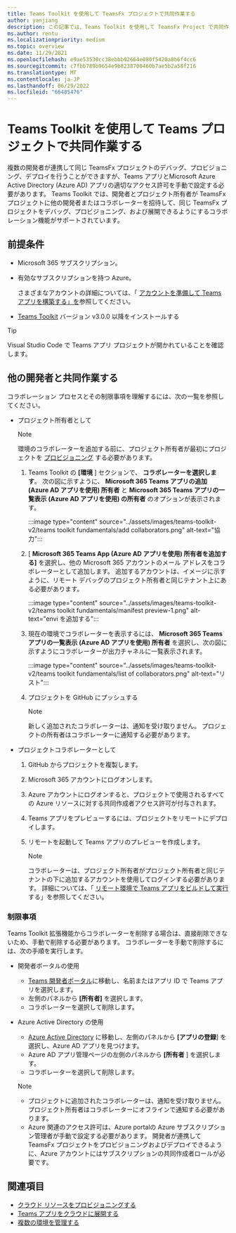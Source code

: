 ```yaml
---
title: Teams Toolkit を使用して TeamsFx プロジェクトで共同作業する
author: yanjiang
description: この記事では、Teams Toolkit を使用して TeamsFx Project で共同作業を行い、他の開発者と共同作業する方法について説明します。
ms.author: rentu
ms.localizationpriority: medium
ms.topic: overview
ms.date: 11/29/2021
ms.openlocfilehash: e9ae53530cc38ebbb02664e080f5420a0b6f4cc6
ms.sourcegitcommit: c7fbb789b9654e9b8238700460b7ae5b2a58f216
ms.translationtype: MT
ms.contentlocale: ja-JP
ms.lasthandoff: 06/29/2022
ms.locfileid: "66485476"
---
```

# <a name="collaborate-on-teams-project-using-teams-toolkit"></a>Teams Toolkit を使用して Teams プロジェクトで共同作業する

複数の開発者が連携して同じ TeamsFx プロジェクトのデバッグ、プロビジョニング、デプロイを行うことができますが、Teams アプリとMicrosoft Azure Active Directory (Azure AD) アプリの適切なアクセス許可を手動で設定する必要があります。 Teams Toolkit では、開発者とプロジェクト所有者が TeamsFx プロジェクトに他の開発者またはコラボレーターを招待して、同じ TeamsFx プロジェクトをデバッグ、プロビジョニング、および展開できるようにするコラボレーション機能がサポートされています。

## <a name="prerequisites"></a>前提条件

* Microsoft 365 サブスクリプション。
* 有効なサブスクリプションを持つ Azure。
  
  さまざまなアカウントの詳細については、「 [アカウントを準備して Teams アプリを構築する」を](accounts.md)参照してください。

* [Teams Toolkit](https://marketplace.visualstudio.com/items?itemName=TeamsDevApp.ms-teams-vscode-extension) バージョン v3.0.0 以降をインストールする

> [!TIP]
> Visual Studio Code で Teams アプリ プロジェクトが開かれていることを確認します。

## <a name="collaborate-with-other-developers"></a>他の開発者と共同作業する

コラボレーション プロセスとその制限事項を理解するには、次の一覧を参照してください。

* プロジェクト所有者として

  > [!NOTE]
  > 環境のコラボレーターを追加する前に、プロジェクト所有者が最初にプロジェクトを [プロビジョニング](provision.md) する必要があります。

  1. Teams Toolkit の **[環境** ] セクションで、 **コラボレーターを選択します**。 次の図に示すように、 **Microsoft 365 Teams アプリの追加 (Azure AD アプリを使用) 所有者** と **Microsoft 365 Teams アプリの一覧表示 (Azure AD アプリを使用) の所有者** のオプションが表示されます。

     :::image type="content" source="../assets/images/teams-toolkit-v2/teams toolkit fundamentals/add collaborators.png" alt-text="協力":::

  2. [ **Microsoft 365 Teams App (Azure AD アプリを使用) 所有者を追加する]** を選択し、他の Microsoft 365 アカウントのメール アドレスをコラボレーターとして追加します。 追加するアカウントは、イメージに示すように、リモート デバッグのプロジェクト所有者と同じテナント上にある必要があります。

     :::image type="content" source="../assets/images/teams-toolkit-v2/teams toolkit fundamentals/manifest preview-1.png" alt-text="envi を追加する":::

  3. 現在の環境でコラボレーターを表示するには、 **Microsoft 365 Teams アプリの一覧表示 (Azure AD アプリを使用) 所有者** を選択し、次の図に示すようにコラボレーターが出力チャネルに一覧表示されます。

     :::image type="content" source="../assets/images/teams-toolkit-v2/teams toolkit fundamentals/list of collaborators.png" alt-text="リスト":::

  4. プロジェクトを GitHub にプッシュする

     > [!NOTE]
     > 新しく追加されたコラボレーターは、通知を受け取りません。 プロジェクトの所有者はコラボレーターに通知する必要があります。

* プロジェクトコラボレーターとして

  1. GitHub からプロジェクトを複製します。
  2. Microsoft 365 アカウントにログオンします。
  3. Azure アカウントにログオンすると、プロジェクトで使用されるすべての Azure リソースに対する共同作成者アクセス許可が付与されます。
  4. Teams アプリをプレビューするには、プロジェクトをリモートにデプロイします。
  5. リモートを起動して Teams アプリのプレビューを作成します。

     > [!NOTE]
     > コラボレーターは、プロジェクト所有者がプロジェクト所有者と同じテナントの下に追加するアカウントを使用してログインする必要があります。 詳細については、「 [リモート環境で Teams アプリをビルドして実行](/microsoftteams/platform/sbs-gs-javascript?tabs=vscode%2Cvsc%2Cviscode%2Cvcode&tutorial-step=3&branch)する」を参照してください。

### <a name="limitations"></a>制限事項

Teams Toolkit 拡張機能からコラボレーターを削除する場合は、直接削除できないため、手動で削除する必要があります。 コラボレーターを手動で削除するには、次の手順を実行します。

* 開発者ポータルの使用

  * [Teams 開発者ポータル](https://dev.teams.microsoft.com/home)に移動し、名前またはアプリ ID で Teams アプリを選択します。
  * 左側のパネルから **[所有者]** を選択します。
  * コラボレーターを選択して削除します。

* Azure Active Directory の使用

  * [Azure Active Directory](https://ms.portal.azure.com/#blade/Microsoft_AAD_IAM/ActiveDirectoryMenuBlade/RegisteredApps) に移動し、左側のパネルから **[アプリの登録**] を選択し、Azure AD アプリを見つけます。
  * Azure AD アプリ管理ページの左側のパネルから **[所有者** ] を選択します。
  * コラボレーターを選択して削除します。

   > [!NOTE]
   >
   > * プロジェクトに追加されたコラボレーターは、通知を受け取りません。 プロジェクト所有者はコラボレーターにオフラインで通知する必要があります。
   > * Azure 関連のアクセス許可は、Azure portalの Azure サブスクリプション管理者が手動で設定する必要があります。 開発者が連携して TeamsFx プロジェクトをプロビジョニングおよびデプロイできるように、Azure アカウントにはサブスクリプションの共同作成者ロールが必要です。

## <a name="see-also"></a>関連項目

* [クラウド リソースをプロビジョニングする](provision.md)
* [Teams アプリをクラウドに展開する](deploy.md)
* [複数の環境を管理する](TeamsFx-multi-env.md)

